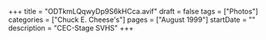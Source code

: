 +++
title = "ODTkmLQqwyDp9S6kHCca.avif"
draft = false
tags = ["Photos"]
categories = ["Chuck E. Cheese's"]
pages = ["August 1999"]
startDate = ""
description = "CEC-Stage SVHS"
+++
